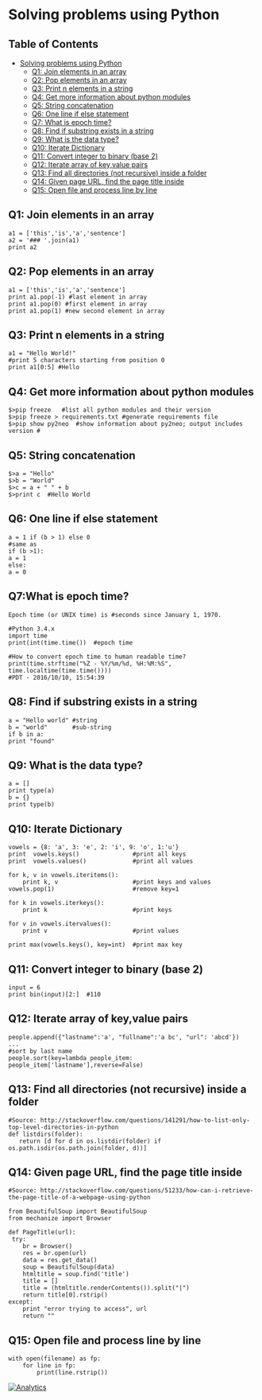 # Solving problems using Python 

## Table of Contents
  * [Solving problems using Python](#solving-problems-using-python)
    * [Q1: Join elements in an array](#q1-join-elements-in-an-array)
    * [Q2: Pop elements in an array](#q2-pop-elements-in-an-array)
    * [Q3: Print n elements in a string](#q3-print-n-elements-in-a-string)
    * [Q4: Get more information about python modules](#q4-get-more-information-about-python-modules)
    * [Q5: String concatenation](#q5-string-concatenation)
    * [Q6: One line if else statement](#q6-one-line-if-else-statement)
    * [Q7: What is epoch time?](#q7-what-is-epoch-time?)
    * [Q8: Find if substring exists in a string](#q8-find-if-substring-exists-in-a-string)
    * [Q9: What is the data type?](#q9-What-is-the-data-type?)
    * [Q10: Iterate Dictionary](#q10-Iterate-Dictionary)
    * [Q11: Convert integer to binary (base 2)](#q11-convert-integer-to-binary-base)
    * [Q12: Iterate array of key,value pairs](#q12-iterate-array-of-keyvalue-pairs)
    * [Q13: Find all directories (not recursive) inside a folder](#q13-find-all-directories-not-recursive-inside-a-folder)
    * [Q14: Given page URL, find the page title inside ](#q14-given-page-url-find-the-page-title-inside-)
    * [Q15: Open file and process line by line](#q15-open-file-and-process-line-by-line)

## Q1: Join elements in an array
    a1 = ['this','is','a','sentence']      
    a2 = '### '.join(a1)      
    print a2

## Q2: Pop elements in an array
    a1 = ['this','is','a','sentence']
    print a1.pop(-1) #last element in array
    print a1.pop(0) #first element in array
    print a1.pop(1) #new second element in array

## Q3: Print n elements in a string
    a1 = "Hello World!"
    #print 5 characters starting from position 0
    print a1[0:5] #Hello  

## Q4: Get more information about python modules
    $>pip freeze   #list all python modules and their version
    $>pip freeze > requirements.txt #generate requirements file
    $>pip show py2neo  #show information about py2neo; output includes version #
    
## Q5: String concatenation
    $>a = "Hello"
    $>b = "World"
    $>c = a + " " + b     
    $>print c  #Hello World

## Q6: One line if else statement
    a = 1 if (b > 1) else 0  
    #same as
    if (b >1):
	a = 1
    else:
	a = 0

## Q7:What is epoch time?
    Epoch time (or UNIX time) is #seconds since January 1, 1970.	

    #Python 3.4.x
    import time
    print(int(time.time())  #epoch time

    #How to convert epoch time to human readable time?
    print(time.strftime("%Z - %Y/%m/%d, %H:%M:%S", time.localtime(time.time())))
    #PDT - 2016/10/10, 15:54:39

## Q8: Find if substring exists in a string
    a = "Hello world" #string
    b = "world"       #sub-string
    if b in a:
	print "found"

## Q9: What is the data type?
    a = []
    print type(a)
    b = {}
    print type(b)

## Q10: Iterate Dictionary 
    vowels = {8: 'a', 3: 'e', 2: 'i', 9: 'o', 1:'u'}
    print  vowels.keys()               #print all keys
    print  vowels.values()             #print all values
    
    for k, v in vowels.iteritems():
        print k, v                     #print keys and values
    vowels.pop(1)                      #remove key=1

    for k in vowels.iterkeys():
        print k                        #print keys

    for v in vowels.itervalues(): 
        print v                        #print values

    print max(vowels.keys(), key=int)  #print max key


## Q11: Convert integer to binary (base 2)
    input = 6
    print bin(input)[2:]  #110


## Q12: Iterate array of key,value pairs
    people.append({"lastname":'a', "fullname":'a bc', "url": 'abcd'})
    ...
    #sort by last name
    people.sort(key=lambda people_item: people_item['lastname'],reverse=False)	


## Q13: Find all directories (not recursive) inside a folder
    #Source: http://stackoverflow.com/questions/141291/how-to-list-only-top-level-directories-in-python
    def listdirs(folder):
       return [d for d in os.listdir(folder) if os.path.isdir(os.path.join(folder, d))]
    
## Q14: Given page URL, find the page title inside <title></title>
    #Source: http://stackoverflow.com/questions/51233/how-can-i-retrieve-the-page-title-of-a-webpage-using-python

    from BeautifulSoup import BeautifulSoup
    from mechanize import Browser

    def PageTitle(url):
     try:
        br = Browser()
        res = br.open(url)
        data = res.get_data()
        soup = BeautifulSoup(data)
        htmltitle = soup.find('title')
        title = []
        title = (htmltitle.renderContents()).split("|")
        return title[0].rstrip()
    except:
        print "error trying to access", url
        return ""


## Q15: Open file and process line by line
    with open(filename) as fp:
        for line in fp:
            print(line.rstrip())



[![Analytics](https://ga-beacon.appspot.com/UA-55381661-1/tools/cmd/readme)](https://github.com/igrigorik/ga-beacon)
